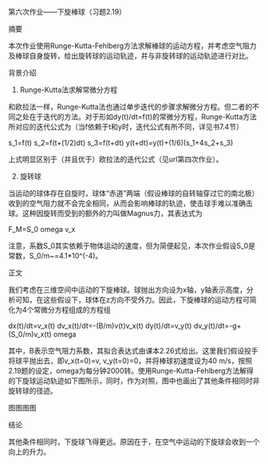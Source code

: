 第六次作业——下旋棒球（习题2.19）

摘要

本次作业使用Runge-Kutta-Fehlberg方法求解棒球的运动方程，并考虑空气阻力及棒球自身旋转，给出旋转球的运动轨迹，并与非旋转球的运动轨迹进行对比。

背景介绍

1.  Runge-Kutta法求解常微分方程

和欧拉法一样，Runge-Kutta法也通过单步迭代的步骤求解微分方程。但二者的不同之处在于迭代的方法。对于形如dy(t)/dt=f(t)的常微分方程，Runge-Kutta方法所对应的迭代公式为（当f依赖于t和y时，迭代公式有所不同，详见书7.4节）

s_1=f(t)
s_2=f(t+(1/2)dt)
s_3=f(t+dt)
y(t+dt)=y(t)+(1/6)(s_1+4s_2+s_3)

上式明显区别于（并且优于）欧拉法的迭代公式（见url第四次作业）。


2. 旋转球

当运动的球体存在自旋时，球体“赤道”两端（假设棒球的自转轴穿过它的南北极）收到的空气阻力就不会完全相同，从而会影响棒球的轨迹，使击球手难以准确击球。这种因旋转而受到的额外的力叫做Magnus力，其表达式为

F_M=S_0 omega v_x

注意，系数S_0其实依赖于物体运动的速度，但为简便起见，本次作业假设S_0是常数，S_0/m~=4.1*10^(-4)。

正文

我们考虑在三维空间中运动的下旋棒球。球抛出方向设为x轴，y轴表示高度，分析可知，在这些假设下，球体在z方向不受外力。因此，下旋棒球的运动方程可简化为4个常微分方程组成的方程组

dx(t)/dt=v_x(t)
dv_x(t)/dt=-(B/m)v(t)v_x(t)
dy(t)/dt=v_y(t)
dv_y(t)/dt=-g+(S_0/m)v_x(t) omega

其中，B表示空气阻力系数，其拟合表达式由课本2.26式给出。这里我们假设投手将球平抛出去，即v_x(t=0)=v, v_y(t=0)=0，并将棒球初速度设为40 m/s，按照2.19题的设定，omega为每分钟2000转。使用Runge-Kutta-Fehlberg方法解得的下旋球运动轨迹如下图所示，同时，作为对照，图中也画出了其他条件相同时非旋转球的径迹。

图图图图

结论

其他条件相同时，下旋球飞得更远。原因在于，在空气中运动的下旋球会收到一个向上的升力。
